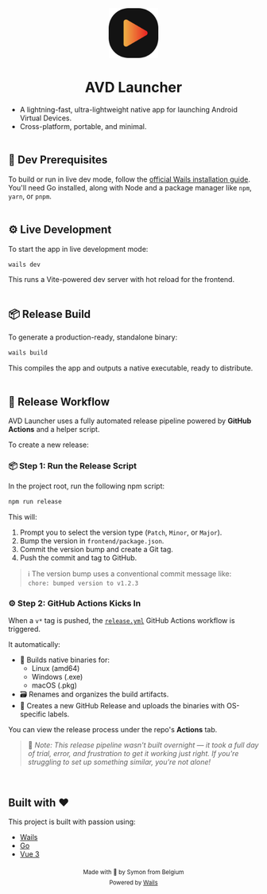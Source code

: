 <div align="center">
  <a href='' target="_blank">
    <img src="./build/appicon.png" alt="Project Icon" width="100" style="pointer-events: none;">
  </a>
  <h1>AVD Launcher</h1>
</div>

- A lightning-fast, ultra-lightweight native app for launching Android Virtual Devices.  
- Cross-platform, portable, and minimal.
<br/><br/>

## 🔧 Dev Prerequisites

To build or run in live dev mode, follow the [official Wails installation guide](https://wails.io/docs/gettingstarted/installation).  
You'll need Go installed, along with Node and a package manager like `npm`, `yarn`, or `pnpm`.
<br/><br/>

## ⚙️ Live Development
To start the app in live development mode:
```bash
wails dev
```
This runs a Vite-powered dev server with hot reload for the frontend.
<br/><br/>

## 📦 Release Build
To generate a production-ready, standalone binary:
```bash
wails build
```
This compiles the app and outputs a native executable, ready to distribute.
<br/><br/>

## 🚀 Release Workflow

AVD Launcher uses a fully automated release pipeline powered by **GitHub Actions** and a helper script.

To create a new release:

### 📦 Step 1: Run the Release Script
In the project root, run the following npm script:
```bash
npm run release
```

This will:
1. Prompt you to select the version type (`Patch`, `Minor`, or `Major`).
2. Bump the version in `frontend/package.json`.
3. Commit the version bump and create a Git tag.
4. Push the commit and tag to GitHub.

> ℹ️ The version bump uses a conventional commit message like:  
> `chore: bumped version to v1.2.3`

### ⚙️ Step 2: GitHub Actions Kicks In
When a `v*` tag is pushed, the [`release.yml`](.github/workflows/release.yml) GitHub Actions workflow is triggered.

It automatically:
- 🔧 Builds native binaries for:
  - Linux (amd64)
  - Windows (.exe)
  - macOS (.pkg)
- 🗃 Renames and organizes the build artifacts.
- 📝 Creates a new GitHub Release and uploads the binaries with OS-specific labels.

You can view the release process under the repo's **Actions** tab.

> 🧠 _Note: This release pipeline wasn't built overnight — it took a full day of trial, error, and frustration to get it working just right. If you're struggling to set up something similar, you're not alone!_

<br/>

## Built with ❤️
This project is built with passion using:
- [Wails](https://wails.io/)
- [Go](https://go.dev/)
- [Vue 3](https://vuejs.org/)

<div align="center">
  <sub>Made with 💜 by Symon from Belgium</sub>
</div>
<div align="center">
  <sub>Powered by <a href="https://wails.io/">Wails</a></sub>
</div>
